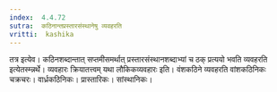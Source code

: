 ```yaml
---
index:  4.4.72
sutra:  कठिनान्तप्रस्तारसंस्थानेषु व्यवहरति
vritti:  kashika 
---
```


तत्र इत्येव। कठिनशब्दान्तात् सप्तमीसमर्थात् प्रस्तारसंस्थानशब्दाभ्यां च ठक् प्रत्ययो भवति व्यवहरति इत्येतस्म्न्नर्थे। व्यवहारः क्रियातत्त्वम् यथा लौकिकव्यवहारः इति। वंशकठिने व्यवहरति वांशकठिनिकः चक्रचरः। वार्ध्रकठिनिकः। प्रास्तारिकः। सांस्थानिकः।

